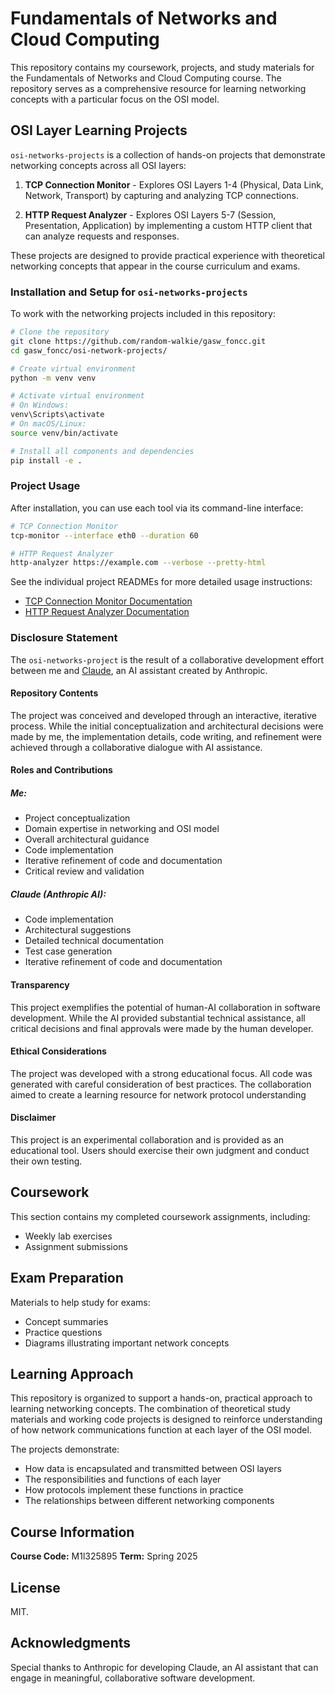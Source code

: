 # Fundamentals of Networks and Cloud Computing

This repository contains my coursework, projects, and study materials for the Fundamentals of Networks and Cloud Computing course. The repository serves as a comprehensive resource for learning networking concepts with a particular focus on the OSI model.

## OSI Layer Learning Projects
`osi-networks-projects` is a collection of hands-on projects that demonstrate networking concepts across all OSI layers:

1. **TCP Connection Monitor** - Explores OSI Layers 1-4 (Physical, Data Link, Network, Transport) by capturing and analyzing TCP connections.

2. **HTTP Request Analyzer** - Explores OSI Layers 5-7 (Session, Presentation, Application) by implementing a custom HTTP client that can analyze requests and responses.

These projects are designed to provide practical experience with theoretical networking concepts that appear in the course curriculum and exams.

### Installation and Setup for `osi-networks-projects`

To work with the networking projects included in this repository:

```bash
# Clone the repository
git clone https://github.com/random-walkie/gasw_foncc.git
cd gasw_foncc/osi-network-projects/

# Create virtual environment
python -m venv venv

# Activate virtual environment
# On Windows:
venv\Scripts\activate
# On macOS/Linux:
source venv/bin/activate

# Install all components and dependencies
pip install -e .
```

### Project Usage

After installation, you can use each tool via its command-line interface:

```bash
# TCP Connection Monitor
tcp-monitor --interface eth0 --duration 60

# HTTP Request Analyzer
http-analyzer https://example.com --verbose --pretty-html
```

See the individual project READMEs for more detailed usage instructions:
- [TCP Connection Monitor Documentation](tcp-connection-monitor/README.md)
- [HTTP Request Analyzer Documentation](osi-network-projects/src/http_analyzer/README.md)

### Disclosure Statement
The `osi-networks-project` is the result of a collaborative development effort between me and [Claude](https://claude.ai), an AI assistant created by Anthropic.

#### Repository Contents
The project was conceived and developed through an interactive, iterative process. While the initial conceptualization and architectural decisions were made by me, the implementation details,
code writing, and refinement were achieved through a collaborative dialogue with AI assistance.

#### Roles and Contributions

##### Me:

+ Project conceptualization
+ Domain expertise in networking and OSI model
+ Overall architectural guidance
+ Code implementation
+ Iterative refinement of code and documentation
+ Critical review and validation

##### Claude (Anthropic AI):

+ Code implementation
+ Architectural suggestions
+ Detailed technical documentation
+ Test case generation
+ Iterative refinement of code and documentation

#### Transparency
This project exemplifies the potential of human-AI collaboration in software development. While the AI provided substantial technical assistance, all critical decisions and final approvals were made by the human developer.

#### Ethical Considerations

The project was developed with a strong educational focus.
All code was generated with careful consideration of best practices.
The collaboration aimed to create a learning resource for network protocol understanding

#### Disclaimer
This project is an experimental collaboration and is provided as an educational tool. Users should exercise their own judgment and conduct their own testing.


## Coursework
This section contains my completed coursework assignments, including:
- Weekly lab exercises
- Assignment submissions

## Exam Preparation
Materials to help study for exams:
- Concept summaries
- Practice questions
- Diagrams illustrating important network concepts



## Learning Approach

This repository is organized to support a hands-on, practical approach to learning networking concepts. The combination of theoretical study materials and working code projects is designed to reinforce understanding of how network communications function at each layer of the OSI model.

The projects demonstrate:
- How data is encapsulated and transmitted between OSI layers
- The responsibilities and functions of each layer
- How protocols implement these functions in practice
- The relationships between different networking components

## Course Information

**Course Code:** M1l325895
**Term:** Spring 2025

## License

MIT.

## Acknowledgments
Special thanks to Anthropic for developing Claude, an AI assistant that can engage in meaningful, collaborative software development.
